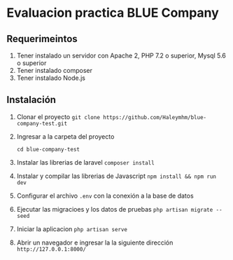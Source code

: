 # Evaluacion practica BLUE Company

## Requerimeintos
1. Tener instalado un servidor con Apache 2,  PHP 7.2 o superior, Mysql 5.6 o superior
2. Tener instalado composer
3. Tener instalado Node.js

## Instalación

1. Clonar el proyecto
   ` git clone https://github.com/Haleymhm/blue-company-test.git `

2. Ingresar a la carpeta del proyecto
    ``` 
    cd blue-company-test 
    ```

3. Instalar las librerias de laravel
    ``` composer install ```

4. Instalar y compilar las librerias de Javascript
    ``` npm install && npm run dev ```

5. Configurar el archivo ` .env ` con la conexión a la base de datos

6. Ejecutar las migracioes y los datos de pruebas
    ``` php artisan migrate --seed ```

7. Iniciar la aplicacion
    ``` php artisan serve ```

8. Abrir un navegador e ingresar la la siguiente dirección
    ` http://127.0.0.1:8000/ `